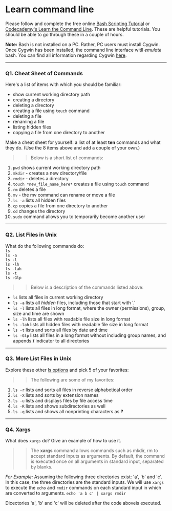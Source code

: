 # Learn command line

Please follow and complete the free online [Bash Scripting Tutorial](https://ryanstutorials.net/bash-scripting-tutorial/) or [Codecademy's Learn the Command Line](https://www.codecademy.com/learn/learn-the-command-line). These are helpful tutorials. You should be able to go through these in a couple of hours.

**Note:** Bash is not installed on a PC. Rather, PC users must install Cygwin. Once Cygwin has been installed, the command line interface witll _emulate_ bash. You can find all information regarding Cygwin [here](https://www.cygwin.com/).

---

### Q1.  Cheat Sheet of Commands  

Here's a list of items with which you should be familiar:  
* show current working directory path
* creating a directory
* deleting a directory
* creating a file using `touch` command
* deleting a file
* renaming a file
* listing hidden files
* copying a file from one directory to another

Make a cheat sheet for yourself: a list of at least **ten** commands and what they do.  (Use the 8 items above and add a couple of your own.)  

> > Below is a short list of commands:
1. `pwd` shows current working directory path
2. `mkdir` - creates a new directory/file
3. `rmdir` - deletes a directory
4. `touch *new_file_name_here*` creates a file using `touch` command
5. `rm` deletes a file
6. `mv` - the mv command can rename or move a file
7. `ls -a` lists all hidden files
8. `cp` copies a file from one directory to another
9. `cd` changes the directory
10. `sudo` command allows you to temporarily become another user

---

### Q2.  List Files in Unix   

What do the following commands do:  
`ls`  
`ls -a`  
`ls -l`  
`ls -lh`  
`ls -lah`  
`ls -t`  
`ls -Glp`  

> > Below is a description of the commands listed above:
* `ls` lists all files in current working directory
* `ls -a` lists all *hidden* files, including those that start with '.'
* `ls -l` lists all files in long format, where the owner (permissions), group, size and time are shown
* `ls -lh` lists all files with readable file size in long format
* `ls -lah` lists all hidden files with readable file size in long format
* `ls -t` lists and sorts all files by date and time
* `ls -Glp` lists all files in a long format without including group names, and appends **/** indicator to all directories

---

### Q3.  More List Files in Unix  

Explore these other [ls options](http://www.techonthenet.com/unix/basic/ls.php) and pick 5 of your favorites:

> > The following are some of my favorites:
1. `ls -r` lists and sorts all files in reverse alphabetical order
2. `ls -X` lists and sorts by extension names
3. `ls -u` lists and displays files by file access time
4. `ls -R` lists and shows subdirectories as well
5. `ls -q` lists and shows all nonprinting characters as **?**

---

### Q4.  Xargs   

What does `xargs` do? Give an example of how to use it.

> > The **xargs** command allows commands such as mkdir, rm to accept standard inputs as arguments. By default, the command is executed once on all arguments in standard input, separated by blanks.

*For Example:* Assuming the following three directories exist: 'a', 'b' and 'c'. In this case, the three directories are the standard inputs. We will use `xargs` to execute the `echo` and `rmdir` commands on each standard input in which are converted to arguments.
`echo 'a b c' | xargs rmdir`

Dicectories 'a', 'b' and 'c' will be deleted after the code aboveis executed.
 

